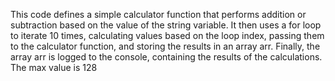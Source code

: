 This code defines a simple calculator function that performs addition or subtraction based on the value of the string variable. It then uses a for loop to iterate 10 times, calculating values based on the loop index, passing them to the calculator function, and storing the results in an array arr. Finally, the array arr is logged to the console, containing the results of the calculations. The max value is 128
